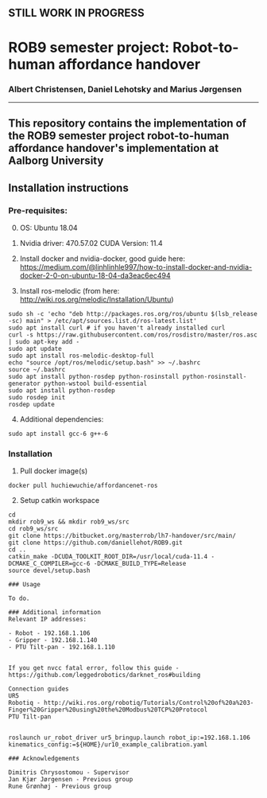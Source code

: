 ## STILL WORK IN PROGRESS
# ROB9 semester project: Robot-to-human affordance handover
### Albert Christensen, Daniel Lehotsky and Marius Jørgensen

---
This repository contains the implementation of the ROB9 semester project robot-to-human affordance handover's implementation at Aalborg University
---

## Installation instructions

### Pre-requisites:

0. OS: Ubuntu 18.04

1. Nvidia driver: 470.57.02
	 CUDA Version:  11.4

2. Install docker and nvidia-docker, good guide here: https://medium.com/@linhlinhle997/how-to-install-docker-and-nvidia-docker-2-0-on-ubuntu-18-04-da3eac6ec494

3. Install ros-melodic (from here: http://wiki.ros.org/melodic/Installation/Ubuntu)
```
sudo sh -c 'echo "deb http://packages.ros.org/ros/ubuntu $(lsb_release -sc) main" > /etc/apt/sources.list.d/ros-latest.list'
sudo apt install curl # if you haven't already installed curl
curl -s https://raw.githubusercontent.com/ros/rosdistro/master/ros.asc | sudo apt-key add -
sudo apt update
sudo apt install ros-melodic-desktop-full
echo "source /opt/ros/melodic/setup.bash" >> ~/.bashrc
source ~/.bashrc
sudo apt install python-rosdep python-rosinstall python-rosinstall-generator python-wstool build-essential
sudo apt install python-rosdep
sudo rosdep init
rosdep update
```

4. Additional dependencies:
```
sudo apt install gcc-6 g++-6
```

### Installation

1. Pull docker image(s)
```
docker pull huchiewuchie/affordancenet-ros
```

2. Setup catkin workspace
```
cd
mkdir rob9_ws && mkdir rob9_ws/src
cd rob9_ws/src
git clone https://bitbucket.org/masterrob/lh7-handover/src/main/
git clone https://github.com/daniellehot/ROB9.git
cd ..
catkin_make -DCUDA_TOOLKIT_ROOT_DIR=/usr/local/cuda-11.4 -DCMAKE_C_COMPILER=gcc-6 -DCMAKE_BUILD_TYPE=Release
source devel/setup.bash

### Usage

To do.

### Additional information
Relevant IP addresses:

- Robot - 192.168.1.106
- Gripper - 192.168.1.140
- PTU Tilt-pan - 192.168.1.110


If you get nvcc fatal error, follow this guide - https://github.com/leggedrobotics/darknet_ros#building

Connection guides
UR5
Robotiq - http://wiki.ros.org/robotiq/Tutorials/Control%20of%20a%203-Finger%20Gripper%20using%20the%20Modbus%20TCP%20Protocol
PTU Tilt-pan


roslaunch ur_robot_driver ur5_bringup.launch robot_ip:=192.168.1.106 kinematics_config:=${HOME}/ur10_example_calibration.yaml

### Acknowledgements

Dimitris Chrysostomou - Supervisor
Jan Kjær Jørgensen - Previous group
Rune Grønhøj - Previous group
